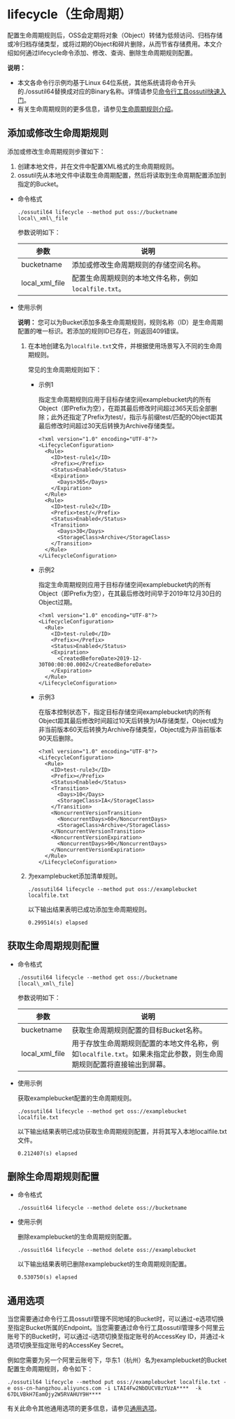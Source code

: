 # lifecycle（生命周期）

配置生命周期规则后，OSS会定期将对象（Object）转储为低频访问、归档存储或冷归档存储类型，或将过期的Object和碎片删除，从而节省存储费用。本文介绍如何通过lifecycle命令添加、修改、查询、删除生命周期规则配置。

**说明：**

-   本文各命令行示例均基于Linux 64位系统，其他系统请将命令开头的./ossutil64替换成对应的Binary名称。详情请参见[命令行工具ossutil快速入门](/intl.zh-CN/快速入门/命令行工具ossutil快速入门.md)。
-   有关生命周期规则的更多信息，请参见[生命周期规则介绍](/intl.zh-CN/开发指南/对象/文件（Object）/文件生命周期/生命周期规则介绍.md)。

## 添加或修改生命周期规则

添加或修改生命周期规则步骤如下：

1.  创建本地文件，并在文件中配置XML格式的生命周期规则。
2.  ossutil先从本地文件中读取生命周期配置，然后将读取到生命周期配置添加到指定的Bucket。

-   命令格式

    ```
    ./ossutil64 lifecycle --method put oss://bucketname local\_xml\_file
    ```

    参数说明如下：

    |参数|说明|
    |--|--|
    |bucketname|添加或修改生命周期规则的存储空间名称。|
    |local\_xml\_file|配置生命周期规则的本地文件名称，例如`localfile.txt`。|

-   使用示例

    **说明：** 您可以为Bucket添加多条生命周期规则，规则名称（ID）是生命周期配置的唯一标识。若添加的规则ID已存在，则返回409错误。

    1.  在本地创建名为`localfile.txt`文件，并根据使用场景写入不同的生命周期规则。

        常见的生命周期规则如下：

        -   示例1

            指定生命周期规则应用于目标存储空间examplebucket内的所有Object（即Prefix为空），在距其最后修改时间超过365天后全部删除；此外还指定了Prefix为test/，指示与前缀test/匹配的Object距其最后修改时间超过30天后转换为Archive存储类型。

            ```
            <?xml version="1.0" encoding="UTF-8"?>
            <LifecycleConfiguration>
              <Rule>
                <ID>test-rule1</ID>
                <Prefix></Prefix>
                <Status>Enabled</Status>
                <Expiration>
                  <Days>365</Days>
                </Expiration>
              </Rule>
              <Rule>
                <ID>test-rule2</ID>
                <Prefix>test/</Prefix>
                <Status>Enabled</Status>
                <Transition>
                  <Days>30</Days>
                  <StorageClass>Archive</StorageClass>
                </Transition>
              </Rule>
            </LifecycleConfiguration>
            ```

        -   示例2

            指定生命周期规则应用于目标存储空间examplebucket内的所有Object（即Prefix为空），在其最后修改时间早于2019年12月30日的Object过期。

            ```
            <?xml version="1.0" encoding="UTF-8"?>
            <LifecycleConfiguration>
              <Rule>
                <ID>test-rule0</ID>
                <Prefix></Prefix>
                <Status>Enabled</Status>
                <Expiration>
                  <CreatedBeforeDate>2019-12-30T00:00:00.000Z</CreatedBeforeDate>
                </Expiration>
              </Rule>
            </LifecycleConfiguration>
            ```

        -   示例3

            在版本控制状态下，指定目标存储空间examplebucket内的所有Object距其最后修改时间超过10天后转换为IA存储类型，Object成为非当前版本60天后转换为Archive存储类型，Object成为非当前版本90天后删除。

            ```
            <?xml version="1.0" encoding="UTF-8"?>
            <LifecycleConfiguration>
              <Rule>
                <ID>test-rule3</ID>
                <Prefix></Prefix>
                <Status>Enabled</Status>
                <Transition>
                  <Days>10</Days>
                  <StorageClass>IA</StorageClass>
                </Transition>
                <NoncurrentVersionTransition>
                  <NoncurrentDays>60</NoncurrentDays>
                  <StorageClass>Archive</StorageClass>
                </NoncurrentVersionTransition>
                <NoncurrentVersionExpiration>
                  <NoncurrentDays>90</NoncurrentDays>
                </NoncurrentVersionExpiration>
              </Rule>
            </LifecycleConfiguration>
            ```

    2.  为examplebucket添加清单规则。

        ```
        ./ossutil64 lifecycle --method put oss://examplebucket localfile.txt
        ```

        以下输出结果表明已成功添加生命周期规则。

        ```
        0.299514(s) elapsed
        ```


## 获取生命周期规则配置

-   命令格式

    ```
    ./ossutil64 lifecycle --method get oss://bucketname [local\_xml\_file]
    ```

    参数说明如下：

    |参数|说明|
    |--|--|
    |bucketname|获取生命周期规则配置的目标Bucket名称。|
    |local\_xml\_file|用于存放生命周期规则配置的本地文件名称，例如`localfile.txt`。如果未指定此参数，则生命周期规则配置将直接输出到屏幕。|

-   使用示例

    获取examplebucket配置的生命周期规则。

    ```
    ./ossutil64 lifecycle --method get oss://examplebucket localfile.txt
    ```

    以下输出结果表明已成功获取生命周期规则配置，并将其写入本地localfile.txt文件。

    ```
    0.212407(s) elapsed
    ```


## 删除生命周期规则配置

-   命令格式

    ```
    ./ossuitl64 lifecycle --method delete oss://bucketname
    ```

-   使用示例

    删除examplebucket的生命周期规则配置。

    ```
    ./ossuitl64 lifecycle --method delete oss://examplebucket
    ```

    以下输出结果表明已删除examplebucket的生命周期规则配置。

    ```
    0.530750(s) elapsed
    ```


## 通用选项

当您需要通过命令行工具ossutil管理不同地域的Bucket时，可以通过-e选项切换至指定Bucket所属的Endpoint。当您需要通过命令行工具ossutil管理多个阿里云账号下的Bucket时，可以通过-i选项切换至指定账号的AccessKey ID，并通过-k选项切换至指定账号的AccessKey Secret。

例如您需要为另一个阿里云账号下，华东1（杭州）名为examplebucket的Bucket配置生命周期规则，命令如下：

```
./ossutil64 lifecycle --method put oss://examplebucket localfile.txt -e oss-cn-hangzhou.aliyuncs.com -i LTAI4Fw2NbDUCV8zYUzA****  -k 67DLVBkH7EamOjy2W5RVAHUY9H****
```

有关此命令其他通用选项的更多信息，请参见[通用选项](/intl.zh-CN/常用工具/命令行工具ossutil/查看选项.md)。

